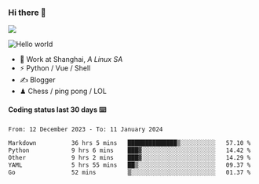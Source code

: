 ### Hi there 👋
![](https://komarev.com/ghpvc/?username=Xuhandsome)


<img src="https://github-readme-stats.vercel.app/api?username=XuHandsome&show_icons=true&theme=merko" alt="Hello world">

<br/>

- 🍻  Work at Shanghai, _A Linux SA_
- ⚡  Python / Vue / Shell
- ✍️  Blogger
- ♟  Chess / ping pong / LOL

#### Coding status last 30 days ⌨️

<!--START_SECTION:waka-->

```txt
From: 12 December 2023 - To: 11 January 2024

Markdown          36 hrs 5 mins   ██████████████▒░░░░░░░░░░   57.10 %
Python            9 hrs 6 mins    ███▓░░░░░░░░░░░░░░░░░░░░░   14.42 %
Other             9 hrs 2 mins    ███▓░░░░░░░░░░░░░░░░░░░░░   14.29 %
YAML              5 hrs 55 mins   ██▒░░░░░░░░░░░░░░░░░░░░░░   09.37 %
Go                52 mins         ▒░░░░░░░░░░░░░░░░░░░░░░░░   01.37 %
```

<!--END_SECTION:waka-->
